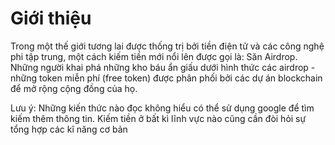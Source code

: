 # Giới thiệu

Trong một thế giới tương lai được thống trị bởi tiền điện tử và các công nghệ phi tập trung, một cách kiếm tiền mới nổi lên được gọi là: Săn Airdrop. Những người khai phá những kho báu ẩn giấu dưới hình thức các airdrop - những token miễn phí (free token) được phân phối bởi các dự án blockchain để mở rộng cộng đồng của họ.

Lưu ý: Những kiến thức nào đọc không hiểu có thể sử dụng google để tìm kiếm thêm thông tin. Kiếm tiền ở bất kì lĩnh vực nào cũng cần đòi hỏi sự tổng hợp các kĩ năng cơ bản
